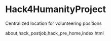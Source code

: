 # Hack4HumanityProject
Centralized location for volunteering positions

about,hack_postjob,hack_pre_home,index html
